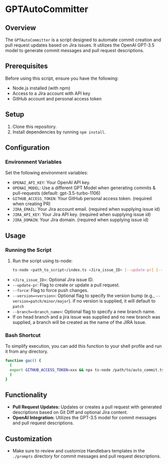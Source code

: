 # GPTAutoCommitter

## Overview
The `GPTAutoCommitter` is a script designed to automate commit creation and pull request updates based on Jira issues. It utilizes the OpenAI GPT-3.5 model to generate commit messages and pull request descriptions.

## Prerequisites
Before using this script, ensure you have the following:

- Node.js installed (with npm)
- Access to a Jira account with API key
- GitHub account and personal access token

## Setup
1. Clone this repository.
2. Install dependencies by running `npm install`.

## Configuration
### Environment Variables
Set the following environment variables:

- `OPENAI_API_KEY`: Your OpenAI API key.
- `OPENAI_MODEL`: Use a different GPT Model when generating commits & pull-requests (default: gpt-3.5-turbo-1106)
- `GITHUB_ACCESS_TOKEN`: Your GitHub personal access token. (required when creating PR)
- `JIRA_EMAIL`: Your Jira account email. (required when supplying issue id)
- `JIRA_API_KEY`: Your Jira API key. (required when supplying issue id)
- `JIRA_DOMAIN`: Your Jira domain. (required when supplying issue id)

## Usage
### Running the Script
1. Run the script using ts-node:
   ```bash
   ts-node <path_to_script>/index.ts <Jira_issue_ID> [--update-pr] [--force] [--version=<version>] [--branch=<branch_name>]
   ```
  - `<Jira_issue_ID>`: Optional Jira issue ID.
  - `--update-pr`: Flag to create or update a pull request.
  - `--force`: Flag to force push changes. 
  - `--version=<version>`: Optional flag to specify the version bump (e.g., `--version=patch/minor/major`). if no version is supplied, it will default to `patch`
  - `--branch=<branch_name>`: Optional flag to specify a new branch name. 
  - If on head branch and a jira issue was supplied and no new branch was supplied, a branch will be created as the name of the JIRA Issue.

### Bash Shortcut

To simplify execution, you can add this function to your shell profile and run it from any directory.

```bash
function gac() {
  (
  export GITHUB_ACCESS_TOKEN=xxx && npx ts-node /path/to/auto_commit.ts "$@"
  )
}
```

## Functionality
- **Pull Request Updates:** Updates or creates a pull request with generated descriptions based on Git Diff and optional Jira content.
- **OpenAI Integration:** Utilizes the GPT-3.5 model for commit messages and pull request descriptions.

## Customization
- Make sure to review and customize Handlebars templates in the `./prompts` directory for commit messages and pull request descriptions.
